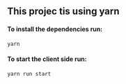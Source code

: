 ## This projec tis using yarn

#### To install the dependencies run:

```
yarn
```

#### To start the client side run:

```
yarn run start
```

